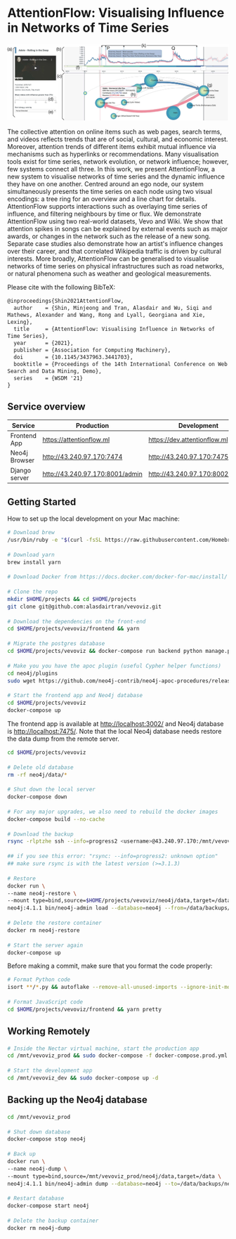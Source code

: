 # AttentionFlow: Visualising Influence in Networks of Time Series

![Teaser](figures/teaser.jpg)

The collective attention on online items such as web pages, search terms, and
videos reflects trends that are of social, cultural, and economic interest.
Moreover, attention trends of different items exhibit mutual influence via
mechanisms such as hyperlinks or recommendations. Many visualisation tools
exist for time series, network evolution, or network influence; however, few
systems connect all three. In this work, we present AttentionFlow, a new system
to visualise networks of time series and the dynamic influence they have on one
another. Centred around an ego node, our system simultaneously presents the
time series on each node using two visual encodings: a tree ring for an
overview and a line chart for details. AttentionFlow supports interactions such
as overlaying time series of influence, and filtering neighbours by time or
flux. We demonstrate AttentionFlow using two real-world datasets, Vevo and
Wiki. We show that attention spikes in songs can be explained by external
events such as major awards, or changes in the network such as the release of a
new song. Separate case studies also demonstrate how an artist's influence
changes over their career, and that correlated Wikipedia traffic is driven by
cultural interests. More broadly, AttentionFlow can be generalised to visualise
networks of time series on physical infrastructures such as road networks, or
natural phenomena such as weather and geological measurements.

Please cite with the following BibTeX:

```raw
@inproceedings{Shin2021AttentionFlow,
  author    = {Shin, Minjeong and Tran, Alasdair and Wu, Siqi and Mathews, Alexander and Wang, Rong and Lyall, Georgiana and Xie, Lexing},
  title     = {AttentionFlow: Visualising Influence in Networks of Time Series},
  year      = {2021},
  publisher = {Association for Computing Machinery},
  doi       = {10.1145/3437963.3441703},
  booktitle = {Proceedings of the 14th International Conference on Web Search and Data Mining, Demo},
  series    = {WSDM '21}
}
```

## Service overview

| Service       | Production                      | Development                     | Local                       |
| ------------- | ------------------------------- | ------------------------------- | --------------------------- |
| Frontend App  | https://attentionflow.ml        | https://dev.attentionflow.ml    | http://localhost:3002       |
| Neo4j Browser | http://43.240.97.170:7474       | http://43.240.97.170:7475       | http://localhost:7475       |
| Django server | http://43.240.97.170:8001/admin | http://43.240.97.170:8002/admin | http://localhost:8002/admin |

## Getting Started

How to set up the local development on your Mac machine:

```sh
# Download brew
/usr/bin/ruby -e "$(curl -fsSL https://raw.githubusercontent.com/Homebrew/install/master/install)"

# Download yarn
brew install yarn

# Download Docker from https://docs.docker.com/docker-for-mac/install/

# Clone the repo
mkdir $HOME/projects && cd $HOME/projects
git clone git@github.com:alasdairtran/vevoviz.git

# Download the dependencies on the front-end
cd $HOME/projects/vevoviz/frontend && yarn

# Migrate the postgres database
cd $HOME/projects/vevoviz && docker-compose run backend python manage.py migrate --noinput

# Make you you have the apoc plugin (useful Cypher helper functions)
cd neo4j/plugins
sudo wget https://github.com/neo4j-contrib/neo4j-apoc-procedures/releases/download/4.1.0.2/apoc-4.1.0.2-all.jar

# Start the frontend app and Neo4j database
cd $HOME/projects/vevoviz
docker-compose up
```

The frontend app is available at [http://localhost:3002/](http://localhost:3002/) and Neo4j database is [http://localhost:7475/](http://localhost:7475/).
Note that the local Neo4j database needs restore the data dump from the remote server.

```sh
cd $HOME/projects/vevoviz

# Delete old database
rm -rf neo4j/data/*

# Shut down the local server
docker-compose down

# For any major upgrades, we also need to rebuild the docker images
docker-compose build --no-cache

# Download the backup
rsync -rlptzhe ssh --info=progress2 <username>@43.240.97.170:/mnt/vevoviz_prod/neo4j/data/backups neo4j/data/

## if you see this error: "rsync: --info=progress2: unknown option"
## make sure rsync is with the latest version (>=3.1.3)

# Restore
docker run \
--name neo4j-restore \
--mount type=bind,source=$HOME/projects/vevoviz/neo4j/data,target=/data \
neo4j:4.1.1 bin/neo4j-admin load --database=neo4j --from=/data/backups/neo4j.dump --force

# Delete the restore container
docker rm neo4j-restore

# Start the server again
docker-compose up
```

Before making a commit, make sure that you format the code properly:

```sh
# Format Python code
isort **/*.py && autoflake --remove-all-unused-imports --ignore-init-module-imports -i -r . && autopep8 -i **/*.py

# Format JavaScript code
cd $HOME/projects/vevoviz/frontend && yarn pretty
```

## Working Remotely

```sh
# Inside the Nectar virtual machine, start the production app
cd /mnt/vevoviz_prod && sudo docker-compose -f docker-compose.prod.yml up -d

# Start the development app
cd /mnt/vevoviz_dev && sudo docker-compose up -d
```

## Backing up the Neo4j database

```sh
cd /mnt/vevoviz_prod

# Shut down database
docker-compose stop neo4j

# Back up
docker run \
--name neo4j-dump \
--mount type=bind,source=/mnt/vevoviz_prod/neo4j/data,target=/data \
neo4j:4.1.1 bin/neo4j-admin dump --database=neo4j --to=/data/backups/neo4j.dump

# Restart database
docker-compose start neo4j

# Delete the backup container
docker rm neo4j-dump
```
